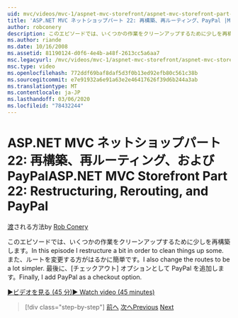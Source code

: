 ```yaml
---
uid: mvc/videos/mvc-1/aspnet-mvc-storefront/aspnet-mvc-storefront-part-22-restructuring-rerouting-and-paypal
title: 'ASP.NET MVC ネットショップパート 22: 再構築、再ルーティング、PayPal |Microsoft Docs'
author: robconery
description: このエピソードでは、いくつかの作業をクリーンアップするために少しを再構築します。 また、ルートを変更する方がはるかに簡単です。 最後に、PayPal をチェックアウトオプションとして追加します。
ms.author: riande
ms.date: 10/16/2008
ms.assetid: 81190124-d0f6-4e4b-a48f-2613cc5a6aa7
msc.legacyurl: /mvc/videos/mvc-1/aspnet-mvc-storefront/aspnet-mvc-storefront-part-22-restructuring-rerouting-and-paypal
msc.type: video
ms.openlocfilehash: 772ddf69baf8daf5d3f0b13ed92efb80c561c38b
ms.sourcegitcommit: e7e91932a6e91a63e2e46417626f39d6b244a3ab
ms.translationtype: MT
ms.contentlocale: ja-JP
ms.lasthandoff: 03/06/2020
ms.locfileid: "78432244"
---
```

# <a name="aspnet-mvc-storefront-part-22-restructuring-rerouting-and-paypal"></a><span data-ttu-id="1ace3-105">ASP.NET MVC ネットショップパート 22: 再構築、再ルーティング、および PayPal</span><span class="sxs-lookup"><span data-stu-id="1ace3-105">ASP.NET MVC Storefront Part 22: Restructuring, Rerouting, and PayPal</span></span>

<span data-ttu-id="1ace3-106">[渡](https://github.com/robconery)される方法</span><span class="sxs-lookup"><span data-stu-id="1ace3-106">by [Rob Conery](https://github.com/robconery)</span></span>

<span data-ttu-id="1ace3-107">このエピソードでは、いくつかの作業をクリーンアップするために少しを再構築します。</span><span class="sxs-lookup"><span data-stu-id="1ace3-107">In this episode I restructure a bit in order to clean things up some.</span></span> <span data-ttu-id="1ace3-108">また、ルートを変更する方がはるかに簡単です。</span><span class="sxs-lookup"><span data-stu-id="1ace3-108">I also change the routes to be a lot simpler.</span></span> <span data-ttu-id="1ace3-109">最後に、[チェックアウト] オプションとして PayPal を追加します。</span><span class="sxs-lookup"><span data-stu-id="1ace3-109">Finally, I add PayPal as a checkout option.</span></span>

[<span data-ttu-id="1ace3-110">&#9654;ビデオを見る (45 分)</span><span class="sxs-lookup"><span data-stu-id="1ace3-110">&#9654; Watch video (45 minutes)</span></span>](https://channel9.msdn.com/Blogs/ASP-NET-Site-Videos/aspnet-mvc-storefront-part-22-restructuring-rerouting-and-paypal)

> [!div class="step-by-step"]
> <span data-ttu-id="1ace3-111">[前へ](aspnet-mvc-storefront-part-21-order-manager-and-personalization.md)
> [次へ](aspnet-mvc-storefront-part-23-getting-started-with-domain-driven-design.md)</span><span class="sxs-lookup"><span data-stu-id="1ace3-111">[Previous](aspnet-mvc-storefront-part-21-order-manager-and-personalization.md)
[Next](aspnet-mvc-storefront-part-23-getting-started-with-domain-driven-design.md)</span></span>
